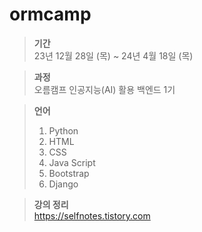 # ormcamp

>**기간** <br>
>23년 12월 28일 (목) ~ 24년 4월 18일 (목)

>**과정** <br>
>오름캠프 인공지능(AI) 활용 백엔드 1기

>**언어**
>1. Python
>2. HTML
>3. CSS
>4. Java Script
>5. Bootstrap
>6. Django

>**강의 정리** <br>
>https://selfnotes.tistory.com
